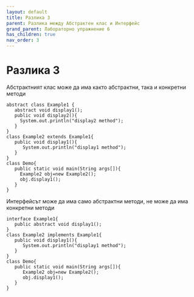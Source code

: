 ```yaml
---
layout: default
title: Разлика 3
parent: Разлика между Абстрактен клас и Интерфейс
grand_parent: Лабораторно упражнение 6
has_children: true
nav_order: 3
---
```

# Разлика 3

Абстрактният клас може да има както абстрактни, така и конкретни методи

```
abstract class Example1 {
   abstract void display1();
   public void display2(){
     System.out.println("display2 method");
   }
}
class Example2 extends Example1{
   public void display1(){
      System.out.println("display1 method");
   }
}
class Demo{
   public static void main(String args[]){
     Example2 obj=new Example2();
     obj.display1();
   }
}
```

Интерфейсът може да има само абстрактни методи, не може да има конкретни методи

```
interface Example1{
   public abstract void display1();
}
class Example2 implements Example1{
   public void display1(){
      System.out.println("display1 method");
   }
}
class Demo{
   public static void main(String args[]){
      Example2 obj=new Example2();
      obj.display1();
   }
}
```
